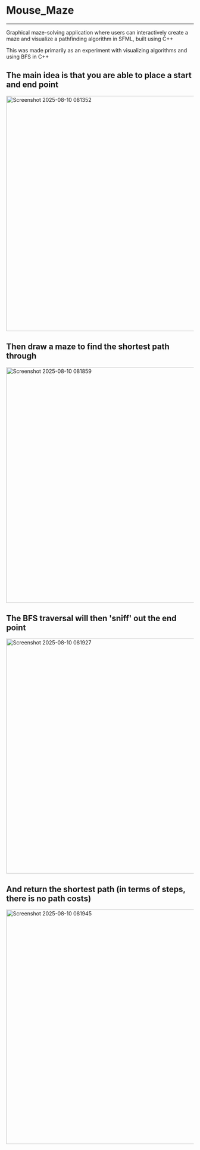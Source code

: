 # Mouse_Maze
---
Graphical maze-solving application where users can interactively create a maze and visualize a pathfinding algorithm in SFML, built using C++

This was made primarily as an experiment with visualizing algorithms and using BFS in C++

## The main idea is that you are able to place a start and end point
<img width="808" height="632" alt="Screenshot 2025-08-10 081352" src="https://github.com/user-attachments/assets/1aaeec84-4efc-40e0-814a-ddea62777454" />

## Then draw a maze to find the shortest path through
<img width="809" height="633" alt="Screenshot 2025-08-10 081859" src="https://github.com/user-attachments/assets/87ab0a45-45c9-4947-b678-09cf74d99b68" />

## The BFS traversal will then 'sniff' out the end point
<img width="809" height="631" alt="Screenshot 2025-08-10 081927" src="https://github.com/user-attachments/assets/5cc3b18f-bd18-46b7-8478-7f84a4bac927" />

## And return the shortest path (in terms of steps, there is no path costs)
<img width="807" height="630" alt="Screenshot 2025-08-10 081945" src="https://github.com/user-attachments/assets/5eaada3a-ccfe-4d06-8e21-f0b83aa0644c" />
